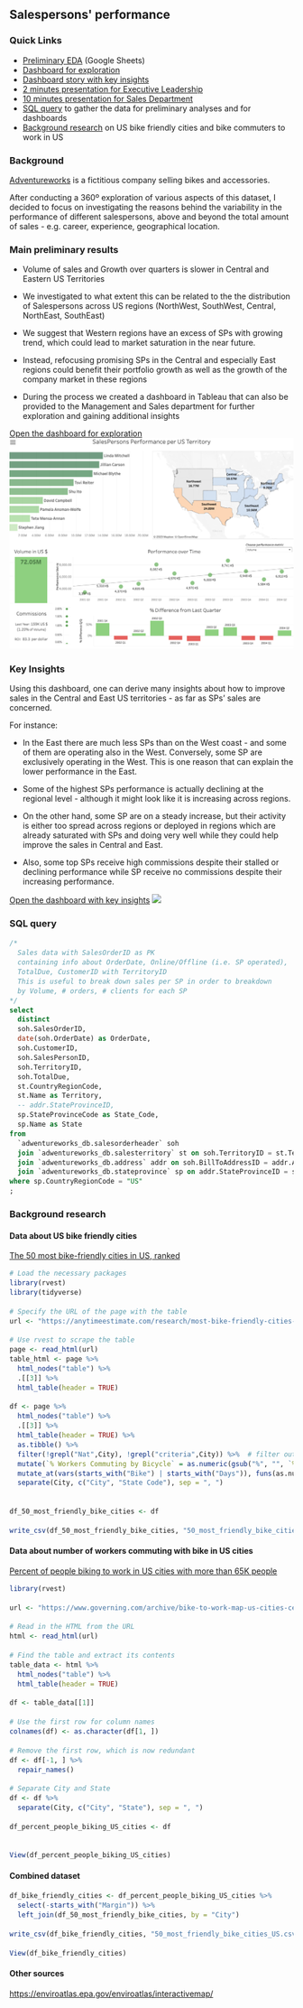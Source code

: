 ## Salespersons' performance 


### Quick Links
- [Preliminary EDA](https://docs.google.com/spreadsheets/d/1I0pLfQLiyjO6UDb-T-ox29nBXqUYynFj7NEGnPcN8Rc/edit?usp=sharing) (Google Sheets)
- [Dashboard for exploration](https://public.tableau.com/app/profile/leonardo.cerliani/viz/SP_Geo_v2/SalesPersonsPerformanceperUSTerritory)
- [Dashboard story with key insights](https://public.tableau.com/app/profile/leonardo.cerliani/viz/SP_Geo_v2_Story/SomeKeyInsights)
- [2 minutes presentation for Executive Leadership](2min_presentation.pdf)
- [10 minutes presentation for Sales Department](10min_presentation_Sales.pdf)
- [SQL query](#sql-query) to gather the data for preliminary analyses and for dashboards
- [Background research](#background-research) on US bike friendly cities and bike commuters to work in US

### Background
[Adventureworks](https://learn.microsoft.com/en-us/sql/samples/adventureworks-install-configure?view=sql-server-ver16&tabs=ssms) is a fictitious company selling bikes and accessories. 

After conducting a 360º exploration of various aspects of this dataset, I decided to focus on investigating the reasons behind the variability in the performance of different salespersons, above and beyond the total amount of sales - e.g. career, experience, geographical location.

### Main preliminary results
- Volume of sales and Growth over quarters is slower in Central and Eastern US Territories

- We investigated to what extent this can be related to the the distribution of Salespersons across US regions (NorthWest, SouthWest, Central, NorthEast, SouthEast)

- We suggest that Western regions have an excess of SPs with growing trend, which could lead to market saturation in the near future.

- Instead, refocusing promising SPs in the Central and especially East regions could benefit their portfolio growth as well as the growth of the company market in these regions

- During the process we created a dashboard in Tableau that can also be provided to the Management and Sales department for further exploration and gaining additional insights

[Open the dashboard for exploration](https://public.tableau.com/app/profile/leonardo.cerliani/viz/SP_Geo_v2/SalesPersonsPerformanceperUSTerritory)
[![](dashboard_exploration_snapshot.png)](https://public.tableau.com/app/profile/leonardo.cerliani/viz/SP_Geo_v2/SalesPersonsPerformanceperUSTerritory)


### Key Insights

Using this dashboard, one can derive many insights about how to improve sales in the Central and East US territories - as far as SPs’ sales are concerned.

For instance: 

- In the East there are much less SPs than on the West coast - and some of them are operating also in the West. Conversely, some SP are exclusively operating in the West. This is one reason that can explain the lower performance in the East.

- Some of the highest SPs performance is actually declining at the regional level - although it might look like it is increasing across regions.

- On the other hand, some SP are on a steady increase, but their activity is either too spread across regions or deployed in regions which are already saturated with SPs and doing very well while they could help improve the sales in Central and East.

- Also, some top SPs receive high commissions despite their stalled or declining performance while SP receive no commissions despite their increasing performance.

[Open the dashboard with key insights](https://public.tableau.com/app/profile/leonardo.cerliani/viz/SP_Geo_v2_Story/SomeKeyInsights)
[![](https://public.tableau.com/app/profile/leonardo.cerliani/viz/SP_Geo_v2_Story/SomeKeyInsights)](dashboard_story_snapshot.png)


### SQL query
```sql
/* 
  Sales data with SalesOrderID as PK
  containing info about OrderDate, Online/Offline (i.e. SP operated),
  TotalDue, CustomerID with TerritoryID
  This is useful to break down sales per SP in order to breakdown
  by Volume, # orders, # clients for each SP
*/
select
  distinct
  soh.SalesOrderID, 
  date(soh.OrderDate) as OrderDate, 
  soh.CustomerID, 
  soh.SalesPersonID, 
  soh.TerritoryID, 
  soh.TotalDue,
  st.CountryRegionCode,
  st.Name as Territory,
  -- addr.StateProvinceID,
  sp.StateProvinceCode as State_Code,
  sp.Name as State
from
  `adwentureworks_db.salesorderheader` soh
  join `adwentureworks_db.salesterritory` st on soh.TerritoryID = st.TerritoryID
  join `adwentureworks_db.address` addr on soh.BillToAddressID = addr.AddressID
  join `adwentureworks_db.stateprovince` sp on addr.StateProvinceID = sp.StateProvinceID
where sp.CountryRegionCode = "US"
;

```

### Background research

#### Data about US bike friendly cities
[The 50 most bike-friendly cities in US, ranked](https://anytimeestimate.com/research/most-bike-friendly-cities-us-2022/)

```R
# Load the necessary packages
library(rvest)
library(tidyverse)

# Specify the URL of the page with the table
url <- "https://anytimeestimate.com/research/most-bike-friendly-cities-us-2022/"

# Use rvest to scrape the table
page <- read_html(url)
table_html <- page %>%
  html_nodes("table") %>%
  .[[3]] %>%
  html_table(header = TRUE)

df <- page %>%
  html_nodes("table") %>%
  .[[3]] %>%
  html_table(header = TRUE) %>% 
  as.tibble() %>% 
  filter(!grepl("Nat",City), !grepl("criteria",City)) %>%  # filter out first and last row
  mutate(`% Workers Commuting by Bicycle` = as.numeric(gsub("%", "", `% Workers Commuting by Bicycle`))) %>% 
  mutate_at(vars(starts_with("Bike") | starts_with("Days")), funs(as.numeric)) %>%  # convert to numeric
  separate(City, c("City", "State Code"), sep = ", ")


df_50_most_friendly_bike_cities <- df

write_csv(df_50_most_friendly_bike_cities, "50_most_friendly_bike_cities_US.csv")
```

#### Data about number of workers commuting with bike in US cities

[Percent of people biking to work in US cities with more than 65K people](https://www.governing.com/archive/bike-to-work-map-us-cities-census-data.html#data)

```R
library(rvest)

url <- "https://www.governing.com/archive/bike-to-work-map-us-cities-census-data.html#data"

# Read in the HTML from the URL
html <- read_html(url)

# Find the table and extract its contents
table_data <- html %>%
  html_nodes("table") %>%
  html_table(header = TRUE)

df <- table_data[[1]]

# Use the first row for column names
colnames(df) <- as.character(df[1, ])

# Remove the first row, which is now redundant
df <- df[-1, ] %>% 
  repair_names()

# Separate City and State
df <- df %>% 
  separate(City, c("City", "State"), sep = ", ")

df_percent_people_biking_US_cities <- df


View(df_percent_people_biking_US_cities)
```

#### Combined dataset
```R
df_bike_friendly_cities <- df_percent_people_biking_US_cities %>% 
  select(-starts_with("Margin")) %>% 
  left_join(df_50_most_friendly_bike_cities, by = "City")

write_csv(df_bike_friendly_cities, "50_most_friendly_bike_cities_US.csv")

View(df_bike_friendly_cities)
```

#### Other sources

https://enviroatlas.epa.gov/enviroatlas/interactivemap/



